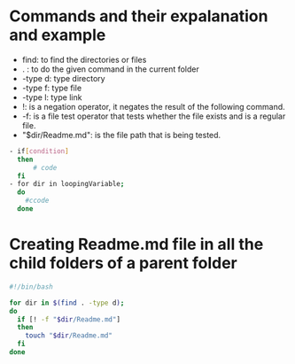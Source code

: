 # Commands and their expalanation and example

- find: to find the directories or files
- . : to do the given command in the current folder
- -type d: type directory
- -type f: type file
- -type l: type link
- !: is a negation operator, it negates the result of the following command.
- -f: is a file test operator that tests whether the file exists and is a regular file.
- "$dir/Readme.md": is the file path that is being tested.

```sh
- if[condition]
  then
      # code
  fi
- for dir in loopingVariable;
  do
    #ccode
  done
```

# Creating Readme.md file in all the child folders of a parent folder

```sh
#!/bin/bash

for dir in $(find . -type d);
do
  if [! -f "$dir/Readme.md"]
  then
    touch "$dir/Readme.md"
  fi
done

```
